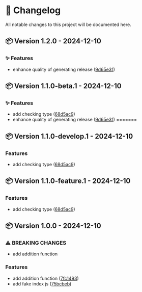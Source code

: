 # 📜 Changelog

All notable changes to this project will be documented here.

## 📦 Version 1.2.0 - 2024-12-10


### ✨ Features

* enhance quality of generating release ([9d65e31](https://github.com/Loukhai/semantic-release-and-branching-strategy-pnpm/commit/9d65e31df0434a0f55c5ae4ec2b01c269b2c3a21))

## 📦 Version 1.1.0-beta.1 - 2024-12-10


### ✨ Features

* add checking type ([68d5ac9](https://github.com/Loukhai/semantic-release-and-branching-strategy-pnpm/commit/68d5ac9c126a2429aa20306044efda85e0868633))
* enhance quality of generating release ([9d65e31](https://github.com/Loukhai/semantic-release-and-branching-strategy-pnpm/commit/9d65e31df0434a0f55c5ae4ec2b01c269b2c3a21))
=======
 

## 📦 Version 1.1.0-develop.1 - 2024-12-10


### Features

* add checking type ([68d5ac9](https://github.com/Loukhai/semantic-release-and-branching-strategy-pnpm/commit/68d5ac9c126a2429aa20306044efda85e0868633))

## 📦 Version 1.1.0-feature.1 - 2024-12-10


### Features

* add checking type ([68d5ac9](https://github.com/Loukhai/semantic-release-and-branching-strategy-pnpm/commit/68d5ac9c126a2429aa20306044efda85e0868633))

## 📦 Version 1.0.0 - 2024-12-10


### ⚠ BREAKING CHANGES

* add addition function

### Features

* add addition function ([7fc1493](https://github.com/Loukhai/semantic-release-and-branching-strategy-pnpm/commit/7fc149386145b384c8acd9e95e3f035bc62d2329))
* add fake index js ([75bcbeb](https://github.com/Loukhai/semantic-release-and-branching-strategy-pnpm/commit/75bcbeb7c53d70effe740ab967bd3782f3a21ec1))
